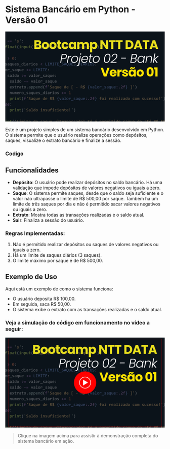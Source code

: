 # Sistema Bancário em Python - Versão 01

<img src="./img/projeto02-bank-version01.png">

Este é um projeto simples de um sistema bancário desenvolvido em Python. O sistema permite que o usuário realize operações como depósitos, saques, visualize o extrato bancário e finalize a sessão.

### Codigo

## Funcionalidades

-   **Depósito**: O usuário pode realizar depósitos no saldo bancário. Há uma validação que impede depósitos de valores negativos ou iguais a zero.
-   **Saque**: O sistema permite saques, desde que o saldo seja suficiente e o valor não ultrapasse o limite de R$ 500,00 por saque. Também há um limite de três saques por dia e não é permitido sacar valores negativos ou iguais a zero.
-   **Extrato**: Mostra todas as transações realizadas e o saldo atual.
-   **Sair**: Finaliza a sessão do usuário.

### Regras Implementadas:

1. Não é permitido realizar depósitos ou saques de valores negativos ou iguais a zero.
2. Há um limite de saques diários (3 saques).
3. O limite máximo por saque é de R$ 500,00.

## Exemplo de Uso

Aqui está um exemplo de como o sistema funciona:

-   O usuário deposita R$ 100,00.
-   Em seguida, saca R$ 50,00.
-   O sistema exibe o extrato com as transações realizadas e o saldo atual.

### Veja a simulação do código em funcionamento no vídeo a seguir:

[![Veja a simulação](./img/projeto02-bank-version01%20-%20tumb.png)](https://www.youtube.com/watch?v=z6rg_YeXgWU)

> Clique na imagem acima para assistir à demonstração completa do sistema bancário em ação.
